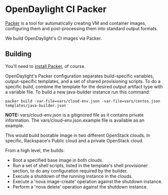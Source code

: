 # OpenDaylight CI Packer

[Packer][1] is a tool for automatically creating VM and container images,
configuring them and post-processing them into standard output formats.

We build OpenDaylight's CI images via Packer.

## Building

You'll need to [install Packer][2], of course.

OpenDaylight's Packer configuration separates build-specific variables,
output-specific templates, and a set of shared provisioning scripts. To do a
specific build, combine the template for the desired output artifact type with
a variable file. To build a new java-builder instance run this command:

```
packer build -var-file=vars/cloud-env.json -var-file=vars/centos.json templates/java-builder.json
```

**NOTE:** vars/cloud-env.json is a gitignored file as it contains private
information. The vars/cloud-env.json.example file is available as an example.

This would build bootable image in two different OpenStack clouds. In specific,
Rackspace's Public cloud and a private OpenStack cloud.

From a high level, the builds:

* Boot a specified base image in both clouds.
* Run a set of shell scripts, listed in the template's shell provisioner
  section, to do any configuration required by the builder.
* Execute a shutdown of the running instance in the clouds.
* Execute a 'nova image-create' operation against the shutdown instance.
* Perform a 'nova delete' operation against the shutdown instance.

[1]: https://www.packer.io/
[2]: https://www.packer.io/intro/getting-started/setup.html
